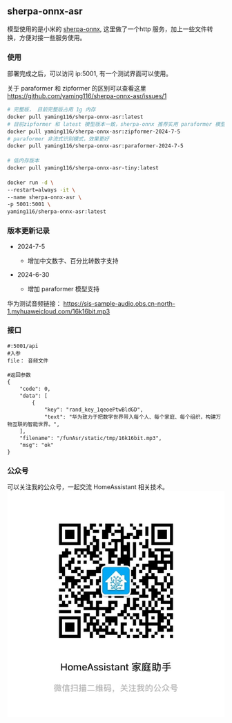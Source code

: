 sherpa-onnx-asr
----

模型使用的是小米的 [sherpa-onnx](https://github.com/k2-fsa/sherpa-onnx), 这里做了一个http 服务，加上一些文件转换，方便对接一些服务使用。

### 使用


部署完成之后，可以访问 ip:5001, 有一个测试界面可以使用。 

关于 paraformer 和 zipformer 的区别可以查看这里 https://github.com/yaming116/sherpa-onnx-asr/issues/1

```bash
# 完整版， 目前完整版占用 1g 内存
docker pull yaming116/sherpa-onnx-asr:latest
# 目前zipformer 和 latest 模型版本一致，sherpa-onnx 推荐实用 paraformer 模型，目前为了保持稳定暂时latest不修改
docker pull yaming116/sherpa-onnx-asr:zipformer-2024-7-5
# paraformer 非流式识别模式，效果更好
docker pull yaming116/sherpa-onnx-asr:paraformer-2024-7-5

# 低内存版本
docker pull yaming116/sherpa-onnx-asr-tiny:latest

docker run -d \
--restart=always -it \
--name sherpa-onnx-asr \
-p 5001:5001 \
yaming116/sherpa-onnx-asr:latest
```

### 版本更新记录
* 2024-7-5
  * 增加中文数字、百分比转数字支持
  
* 2024-6-30
  * 增加 paraformer 模型支持     



华为测试音频链接： 
https://sis-sample-audio.obs.cn-north-1.myhuaweicloud.com/16k16bit.mp3

### 接口

```
#:5001/api
#入参
file： 音频文件

#返回参数
{
    "code": 0,
    "data": [
        {
            "key": "rand_key_1qeoePtwBldGD",
            "text": "华为致力于把数字世界带入每个人、每个家庭、每个组织，构建万物互联的智能世界。",
    ],
    "filename": "/funAsr/static/tmp/16k16bit.mp3",
    "msg": "ok"
}
```

### 公众号
可以关注我的公众号，一起交流 HomeAssistant 相关技术。
![](./IMG_8406.JPG)
